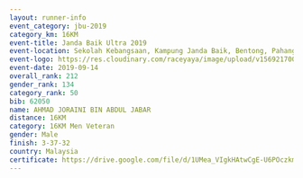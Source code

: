 ```yaml
---
layout: runner-info 
event_category: jbu-2019 
category_km: 16KM 
event-title: Janda Baik Ultra 2019 
event-location: Sekolah Kebangsaan, Kampung Janda Baik, Bentong, Pahang, Malaysia 
event-logo: https://res.cloudinary.com/raceyaya/image/upload/v1569217009/logo/janda-baik_vch1pc.jpg 
event-date: 2019-09-14
overall_rank: 212
gender_rank: 134
category_rank: 50
bib: 62050
name: AHMAD JORAINI BIN ABDUL JABAR
distance: 16KM
category: 16KM Men Veteran
gender: Male
finish: 3-37-32
country: Malaysia
certificate: https://drive.google.com/file/d/1UMea_VIgkHAtwCgE-U6POczkmt6hkbyN/view?usp=sharing
---
```

